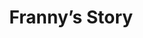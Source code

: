 --- 
layout: case-study
permalink: "/modules/pallative-care/franny/"
video: CaseStudy2.mp4
title: Franny’s Story
collapse-backstory: true

background:
  - title: Background
    image: franny/1.png
    text: Franny is a 48 year old woman that lives in a four story walk up apartment building.  Originally from small town Saskatchewan, Franny moved west about 14 years ago after she divorced her ex-husband of 12 years. She is from a large conservative family and her father was the town’s minister. During the marriage, Franny went through some challenging times not being able to conceive due to endometriosis and she was also diagnosed with depression.
  - title: Situation
    image: franny/2.png
    text: When Franny located to Vancouver for a fresh start, she did not know anyone and had little support from family or friends back home who disapproved of her divorce. Franny was diagnosed with bipolar Type 1 disorder about 10 years ago after going through a manic episode where she was self-medicating with street drugs. Subsequently, she contracted Hepatitis C.  After Franny completed her drug rehabilitation, she met her current partner Paula. Paula is Metis, also from the prairies, and the two moved in together after dating for six months.
  - title: Concerns
    image: franny/3.png
    text: Six months ago, Franny was diagnosed with stage III ovarian cancer and immediately started on chemotherapy. She has been experiencing significant nausea with the chemo and is using medicinal marijuana to help control it. Paula was concerned about Franny using medicinal marijuana because of her history with substance use disorder. Paula has been talking to an elder about doing a healing circle for Franny.


supports:  Franny only really has Paula as her support system; they do have a few close friends in the LGBT Community.  Franny has not re-connected with her family back in Saskatchewan, but she has been thinking of them since her diagnosis.

medications:
  - Harvoni one tablet daily
  - Epival 500 mg po daily 
  - Seroquel 200 mg po twice a day
  - Maxeran 20mg po QID before meals
  - Ondansetron 8 mg q 8h po prn
  - Dexamethasone 2 mg po OD
  - Ranitidine 150 mg po BID


visit: 
  Follow-up Visit: Service update and post surgical consult, from a recent hospitalization for emergency appendectomy, indicated that Franny has stage IV metastases to her bowels. When you called to schedule follow up appointment, client’s partner Paula is very worried  stating that client can no longer walk up the four flights of stairs.

reflection:
  - What are your priorities for your next visit and what concerns might you identify in advance?
  - What would be your plan for follow-up?
  - What could you anticipate for the future of this client?

---
